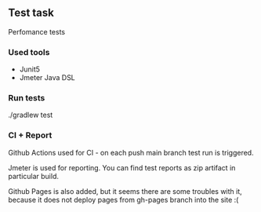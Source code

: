 ## Test task

Perfomance tests

### Used tools
- Junit5
- Jmeter Java DSL 

### Run tests
./gradlew test

### CI + Report
Github Actions used for CI - on each push main branch test run is triggered.

Jmeter is used for reporting.
You can find test reports as zip artifact in particular build.

Github Pages is also added, but it seems there are some troubles with it,
because it does not deploy pages from gh-pages branch into the site :(
